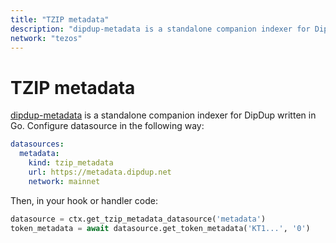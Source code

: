 ```yaml
---
title: "TZIP metadata"
description: "dipdup-metadata is a standalone companion indexer for DipDup written in Go. Configure datasource in the following way"
network: "tezos"
---
```


# TZIP metadata

[dipdup-metadata](https://github.com/dipdup-io/metadata) is a standalone companion indexer for DipDup written in Go. Configure datasource in the following way:

```yaml [dipdup.yaml]
datasources:
  metadata:
    kind: tzip_metadata
    url: https://metadata.dipdup.net
    network: mainnet
```

Then, in your hook or handler code:

```python
datasource = ctx.get_tzip_metadata_datasource('metadata')
token_metadata = await datasource.get_token_metadata('KT1...', '0')
```
